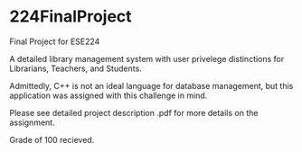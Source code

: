 # 224FinalProject
Final Project for ESE224

A detailed library management system with user privelege distinctions for Librarians, Teachers, and Students.

Admittedly, C++ is not an ideal language for database management, but this application was assigned with this challenge in mind.

Please see detailed project description .pdf for more details on the assignment.

Grade of 100 recieved.
